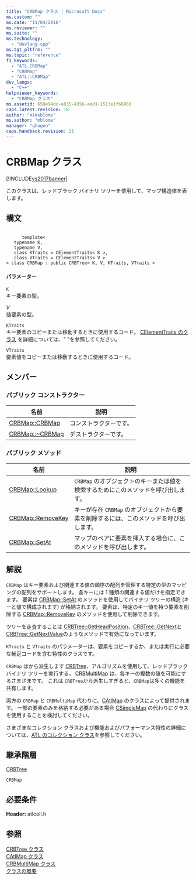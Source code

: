 ```yaml
---
title: "CRBMap クラス | Microsoft Docs"
ms.custom: ""
ms.date: "11/04/2016"
ms.reviewer: ""
ms.suite: ""
ms.technology: 
  - "devlang-cpp"
ms.tgt_pltfrm: ""
ms.topic: "reference"
f1_keywords: 
  - "ATL.CRBMap"
  - "CRBMap"
  - "ATL::CRBMap"
dev_langs: 
  - "C++"
helpviewer_keywords: 
  - "CRBMap クラス"
ms.assetid: 658e94dc-e835-4356-aed1-1513e1f66969
caps.latest.revision: 18
author: "mikeblome"
ms.author: "mblome"
manager: "ghogen"
caps.handback.revision: 21
---
```

# CRBMap クラス
[!INCLUDE[vs2017banner](../../assembler/inline/includes/vs2017banner.md)]

このクラスは、レッドブラック バイナリ ツリーを使用して、マップ構造体を表します。  
  
## 構文  
  
```  
  
      template<   
   typename K,  
   typename V,  
   class KTraits = CElementTraits< K >,  
   class VTraits = CElementTraits< V >   
> class CRBMap : public CRBTree< K, V, KTraits, VTraits >  
```  
  
#### パラメーター  
 `K`  
 キー要素の型。  
  
 *V*  
 値要素の型。  
  
 `KTraits`  
 キー要素のコピーまたは移動するときに使用するコード。  [CElementTraits のクラス](../../atl/reference/celementtraits-class.md) を詳細については、" "を参照してください。  
  
 `VTraits`  
 要素値をコピーまたは移動するときに使用するコード。  
  
## メンバー  
  
### パブリック コンストラクター  
  
|名前|説明|  
|--------|--------|  
|[CRBMap::CRBMap](../Topic/CRBMap::CRBMap.md)|コンストラクターです。|  
|[CRBMap::~CRBMap](../Topic/CRBMap::~CRBMap.md)|デストラクターです。|  
  
### パブリック メソッド  
  
|名前|説明|  
|--------|--------|  
|[CRBMap::Lookup](../Topic/CRBMap::Lookup.md)|`CRBMap` のオブジェクトのキーまたは値を検索するためにこのメソッドを呼び出します。|  
|[CRBMap::RemoveKey](../Topic/CRBMap::RemoveKey.md)|キーが存在 `CRBMap` のオブジェクトから要素を削除するには、このメソッドを呼び出します。|  
|[CRBMap::SetAt](../Topic/CRBMap::SetAt.md)|マップのペアに要素を挿入する場合に、このメソッドを呼び出します。|  
  
## 解説  
 `CRBMap` はキー要素および関連する値の順序の配列を管理する特定の型のマッピングの配列をサポートします。  各キーには 1 種類の関連する値だけを指定できます。  要素は [CRBMap::SetAt](../Topic/CRBMap::SetAt.md) のメソッドを使用してバイナリ ツリーの構造 \(キーと値で構成されます\) が格納されます。  要素は、特定のキー値を持つ要素を削除する [CRBMap::RemoveKey](../Topic/CRBMap::RemoveKey.md) のメソッドを使用して削除できます。  
  
 ツリーを走査することは [CRBTree::GetHeadPosition](../Topic/CRBTree::GetHeadPosition.md)、[CRBTree::GetNext](../Topic/CRBTree::GetNext.md)と [CRBTree::GetNextValue](../Topic/CRBTree::GetNextValue.md)のようなメソッドで有効になっています。  
  
 `KTraits` と `VTraits` のパラメーターは、要素をコピーするか、または実行に必要な補足コードを含む特性のクラスです。  
  
 `CRBMap` はから派生します [CRBTree](../../atl/reference/crbtree-class.md)、アルゴリズムを使用して、レッドブラック バイナリ ツリーを実行する。  [CRBMultiMap](../../atl/reference/crbmultimap-class.md) は、各キーの複数の値を可能にするさまざまです。  これは `CRBTree`から派生しすぎると、`CRBMap`は多くの機能を共有します。  
  
 両方の `CRBMap` と `CRBMultiMap` 代わりに、[CAtlMap](../../atl/reference/catlmap-class.md) のクラスによって提供されます。  一部の要素のみを格納する必要がある場合 [CSimpleMap](../../atl/reference/csimplemap-class.md) の代わりにクラスを使用することを検討してください。  
  
 さまざまなコレクション クラスおよび機能およびパフォーマンス特性の詳細については、[ATL のコレクション クラス](../../atl/atl-collection-classes.md)を参照してください。  
  
## 継承階層  
 [CRBTree](../../atl/reference/crbtree-class.md)  
  
 `CRBMap`  
  
## 必要条件  
 **Header:** atlcoll.h  
  
## 参照  
 [CRBTree クラス](../../atl/reference/crbtree-class.md)   
 [CAtlMap クラス](../../atl/reference/catlmap-class.md)   
 [CRBMultiMap クラス](../../atl/reference/crbmultimap-class.md)   
 [クラスの概要](../../atl/atl-class-overview.md)